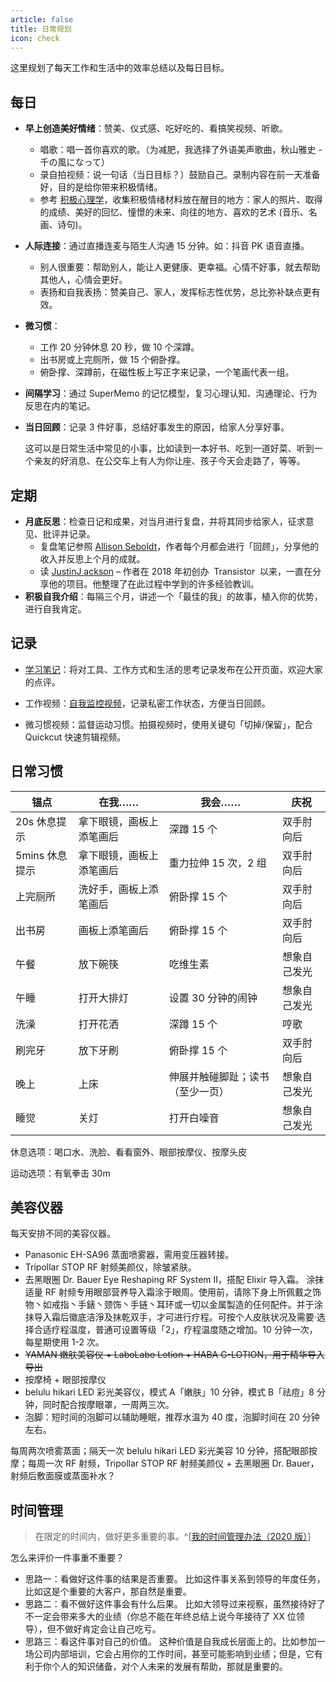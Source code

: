 ```yaml
---
article: false
title: 日常规划
icon: check
---
```


这里规划了每天工作和生活中的效率总结以及每日目标。

## 每日

- **早上创造美好情绪**：赞美、仪式感、吃好吃的、看搞笑视频、听歌。

  - 唱歌：唱一首你喜欢的歌。（为减肥，我选择了外语美声歌曲，秋山雅史 - 千の風になって）
  - 录自拍视频：说一句话（当日目标？）鼓励自己。录制内容在前一天准备好，目的是给你带来积极情绪。
  - 参考 [积极心理学](https://www.xuetangx.com/course/THU07111001088/)，收集积极情绪材料放在醒目的地方：家人的照片、取得的成绩、美好的回忆、憧憬的未来、向往的地方、喜欢的艺术 (音乐、名画、诗句)。

- **人际连接**：通过直播连麦与陌生人沟通 15 分钟。如：抖音 PK 语音直播。

  - 别人很重要：帮助别人，能让人更健康、更幸福。心情不好事，就去帮助其他人，心情会更好。
  - 表扬和自我表扬：赞美自己、家人，发挥标志性优势，总比弥补缺点更有效。

- **微习惯**：

  - 工作 20 分钟休息 20 秒，做 10 个深蹲。
  - 出书房或上完厕所，做 15 个俯卧撑。
  - 俯卧撑、深蹲前，在磁性板上写正字来记录，一个笔画代表一组。

- **间隔学习**：通过 SuperMemo 的记忆模型，复习心理认知、沟通理论、行为反思在内的笔记。

- **当日回顾**：记录 3 件好事，总结好事发生的原因，给家人分享好事。

  这可以是日常生活中常见的小事，比如读到一本好书、吃到一道好菜、听到一个亲友的好消息、在公交车上有人为你让座、孩子今天会走路了，等等。

## 定期

- **月底反思**：检查日记和成果，对当月进行复盘，并将其同步给家人，征求意见、批评并记录。
  - 复盘笔记参照 [Allison Seboldt](https://allisonseboldt.com/)，作者每个月都会进行「回顾」，分享他的收入并反思上个月的成就。
  - 读 [JustinJ ackson](https://justinjackson.ca/bootstrap) – 作者在 2018 年初创办  Transistor  以来，一直在分享他的项目。他整理了在此过程中学到的许多经验教训。
- **积极自我介绍**：每隔三个月，讲述一个「最佳的我」的故事，植入你的优势，进行自我肯定。

## 记录

- [学习笔记](https://newzone.top/)：将对工具、工作方式和生活的思考记录发布在公开页面，欢迎大家的点评。

- 工作视频：[自我监控视频](https://newzone.top/_posts/2022-05-22-surveillance_video_for_myself.html)，记录私密工作状态，方便当日回顾。

- 微习惯视频：监督运动习惯。拍摄视频时，使用关键句「切掉/保留」，配合 Quickcut 快速剪辑视频。

## 日常习惯

| 锚点           | 在我……                   | 我会……                             | 庆祝         |
| -------------- | ------------------------ | ---------------------------------- | ------------ |
| 20s 休息提示   | 拿下眼镜，画板上添笔画后 | 深蹲 15 个                         | 双手肘向后   |
| 5mins 休息提示 | 拿下眼镜，画板上添笔画后 | 重力拉伸 15 次，2 组               | 双手肘向后   |
| 上完厕所       | 洗好手，画板上添笔画后   | 俯卧撑 15 个                       | 双手肘向后   |
| 出书房         | 画板上添笔画后           | 俯卧撑 15 个                       | 双手肘向后   |
| 午餐           | 放下碗筷                 | 吃维生素                       | 想象自己发光 |
| 午睡           | 打开大排灯               | 设置 30 分钟的闹钟                   | 想象自己发光 |
| 洗澡           | 打开花洒                 | 深蹲 15 个                         | 哼歌         |
| 刷完牙         | 放下牙刷                 | 俯卧撑 15 个                       | 双手肘向后   |
| 晚上           | 上床                     | 伸展并触碰脚趾；读书（至少一页） | 想象自己发光 |
| 睡觉           | 关灯                     | 打开白噪音                         | 想象自己发光 |

休息选项：喝口水、洗脸、看看窗外、眼部按摩仪、按摩头皮

运动选项：有氧拳击 30m

## 美容仪器

每天安排不同的美容仪器。

- Panasonic EH-SA96 蒸面喷雾器，需用变压器转接。
- Tripollar STOP RF 射频美颜仪，除皱紧肤。
- 去黑眼圈 Dr. Bauer Eye Reshaping RF System II，搭配 Elixir 导入霜。
  涂抹适量 RF 射频专用眼部营养导入霜涂于眼周。使用前，请除下身上所佩戴之饰物丶如戒指丶手錶丶颈饰丶手链丶耳环或一切以金属製造的仼何配件。并于涂抹导入霜后徽底洁淨及抹乾双手，才可进行疗程。可按个人皮肤状况及需要·选择合适疗程温度，普通可设置等级「2」，疗程温度随之增加。10 分钟一次，每星期使用 1-2 次。
- ~~YAMAN 嫩肤美容仪 + LaboLabo Lotion + HABA G-LOTION，用于精华导入导出~~
- 按摩椅 + 眼部按摩仪
- belulu hikari LED 彩光美容仪，模式 A「嫩肤」10 分钟，模式 B「祛痘」8 分钟，同时配合按摩眼罩，一周两三次。
- 泡脚：短时间的泡脚可以辅助睡眠，推荐水温为 40 度，泡脚时间在 20 分钟左右。

每周两次喷雾蒸面；隔天一次 belulu hikari LED 彩光美容 10 分钟，搭配眼部按摩；每周一次 RF 射频，Tripollar STOP RF 射频美颜仪 + 去黑眼圈 Dr. Bauer，射频后敷面膜或蒸面补水？

## 时间管理

> 在限定的时间内，做好更多重要的事。^[[我的时间管理办法（2020 版）](https://sspai.com/post/61724)]

怎么来评价一件事重不重要？

- 思路一：看做好这件事的结果是否重要。
  比如这件事关系到领导的年度任务，比如这是个重要的大客户，那自然是重要。
- 思路二：看不做好这件事会有什么后果。
  比如大领导过来视察，虽然接待好了不一定会带来多大的业绩（你总不能在年终总结上说今年接待了 XX 位领导），但不做好肯定会让自己吃亏。
- 思路三：看这件事对自己的价值。
  这种价值是自我成长层面上的。比如参加一场公司内部培训，它会占用你的工作时间，甚至可能影响到业绩；但是，它有利于你个人的知识储备，对个人未来的发展有帮助，那就是重要的。
